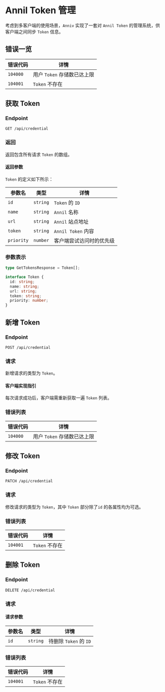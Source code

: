 # Annil Token 管理

考虑到多客户端的使用场景，`Anniv` 实现了一套对 `Annil Token` 的管理系统，供客户端之间同步 `Token` 信息。

## 错误一览

| 错误代码 | 详情                        |
| -------- | --------------------------- |
| `104000` | 用户 `Token` 存储数已达上限 |
| `104001` | `Token` 不存在              |

## 获取 Token

### Endpoint

`GET /api/credential`

### 返回

返回包含所有请求 `Token` 的数组。

#### 返回参数

`Token` 的定义如下所示：

| 参数名     | 类型     | 详情                     |
| ---------- | -------- | ------------------------ |
| `id`       | `string` | `Token` 的 `ID`          |
| `name`     | `string` | `Annil` 名称             |
| `url`      | `string` | `Annil` 站点地址         |
| `token`    | `string` | `Annil Token` 内容       |
| `priority` | `number` | 客户端尝试访问时的优先级 |

### 参数表示

```typescript
type GetTokensResponse = Token[];

interface Token {
  id: string;
  name: string;
  url: string;
  token: string;
  priority: number;
}
```

## 新增 Token

### Endpoint

`POST /api/credential`

### 请求

新增请求的类型为 `Token`。

#### 客户端实现指引

每次请求成功后，客户端需重新获取一遍 `Token` 列表。

### 错误列表

| 错误代码 | 详情                        |
| -------- | --------------------------- |
| `104000` | 用户 `Token` 存储数已达上限 |

## 修改 Token

### Endpoint

`PATCH /api/credential`

### 请求

修改请求的类型为 `Token`，其中 `Token` 部分除了`id` 的各属性均为可选。

### 错误列表

| 错误代码 | 详情           |
| -------- | -------------- |
| `104001` | `Token` 不存在 |

## 删除 Token

### Endpoint

`DELETE /api/credential`

### 请求

#### 请求参数

| 参数名 | 类型     | 详情                   |
| ------ | -------- | ---------------------- |
| `id`   | `string` | 待删除 `Token` 的 `ID` |

### 错误列表

| 错误代码 | 详情           |
| -------- | -------------- |
| `104001` | `Token` 不存在 |